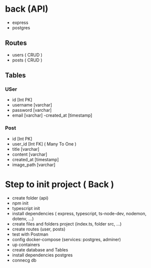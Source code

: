 # back (API)
- express
- postgres

## Routes
- users ( CRUD )
- posts ( CRUD )

## Tables

### USer
- id [Int PK]
- username [varchar]
- password [varchar]
- email [varchar]
-created_at [timestamp]

### Post

- id [Int PK]
- user_id [Int FK] ( Many To One )
- title [varchar]
- content [varchar]
- created_at [timestamp]
- image_path [varchar]

# Step to init project ( Back )
- create folder (api)
- npm init
- typescript init
- install dependencies ( express, typescript, ts-node-dev, nodemon, dotenv, ...)
- create files and folders project (index.ts, folder src, ...)
- create routes (user, posts)
- test with Postman
- config docker-compose (services: postgres, adminer)
- up containers
- create database and Tables
- install dependencies postgres
- connecg db